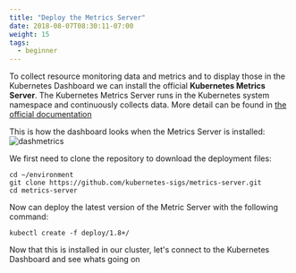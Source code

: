 ```yaml
---
title: "Deploy the Metrics Server"
date: 2018-08-07T08:30:11-07:00
weight: 15
tags:
  - beginner
---
```


To collect resource monitoring data and metrics and to display those in the Kubernetes Dashboard we can install the official **Kubernetes Metrics Server**. The Kubernetes Metrics Server runs in the Kubernetes system namespace and continuously collects data. More detail can be found in   [the official documentation](https://github.com/kubernetes-sigs/metrics-server)

This is how the dashboard looks when the Metrics Server is installed:
![dashmetrics](/images/mfe/dashwithmetrics.jpg?classes=border,shadow)

We first need to clone the repository to download the deployment files:
```
cd ~/environment
git clone https://github.com/kubernetes-sigs/metrics-server.git
cd metrics-server

```

Now can deploy the latest version of the Metric Server with the following command:
```
kubectl create -f deploy/1.8+/
```

Now that this is installed in our cluster, let's connect to the Kubernetes Dashboard and see whats going on

